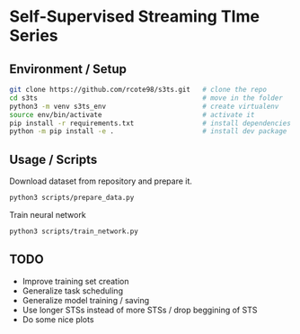 # Self-Supervised Streaming TIme Series 

## Environment / Setup


```bash
git clone https://github.com/rcote98/s3ts.git   # clone the repo
cd s3ts                                         # move in the folder
python3 -m venv s3ts_env                        # create virtualenv
source env/bin/activate                         # activate it
pip install -r requirements.txt                 # install dependencies
python -m pip install -e .                      # install dev package
```

## Usage / Scripts

Download dataset from repository and prepare it.
```bash
python3 scripts/prepare_data.py
```

Train neural network
```bash
python3 scripts/train_network.py
```

## TODO

- Improve training set creation
- Generalize task scheduling
- Generalize model training / saving
- Use longer STSs instead of more STSs / drop beggining of STS
- Do some nice plots

